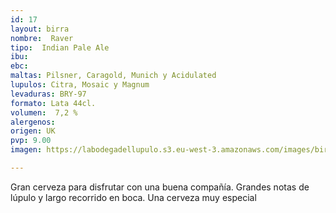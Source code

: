 ```yaml
---
id: 17
layout: birra
nombre:  Raver
tipo:  Indian Pale Ale
ibu: 
ebc:
maltas: Pilsner, Caragold, Munich y Acidulated
lupulos: Citra, Mosaic y Magnum
levaduras: BRY-97
formato: Lata 44cl.
volumen:  7,2 %
alergenos: 
origen: UK
pvp: 9.00
imagen: https://labodegadellupulo.s3.eu-west-3.amazonaws.com/images/birras/raver.jpg

---
```

Gran cerveza para disfrutar con una buena compañía. Grandes notas de lúpulo y largo recorrido en boca. Una cerveza muy especial
